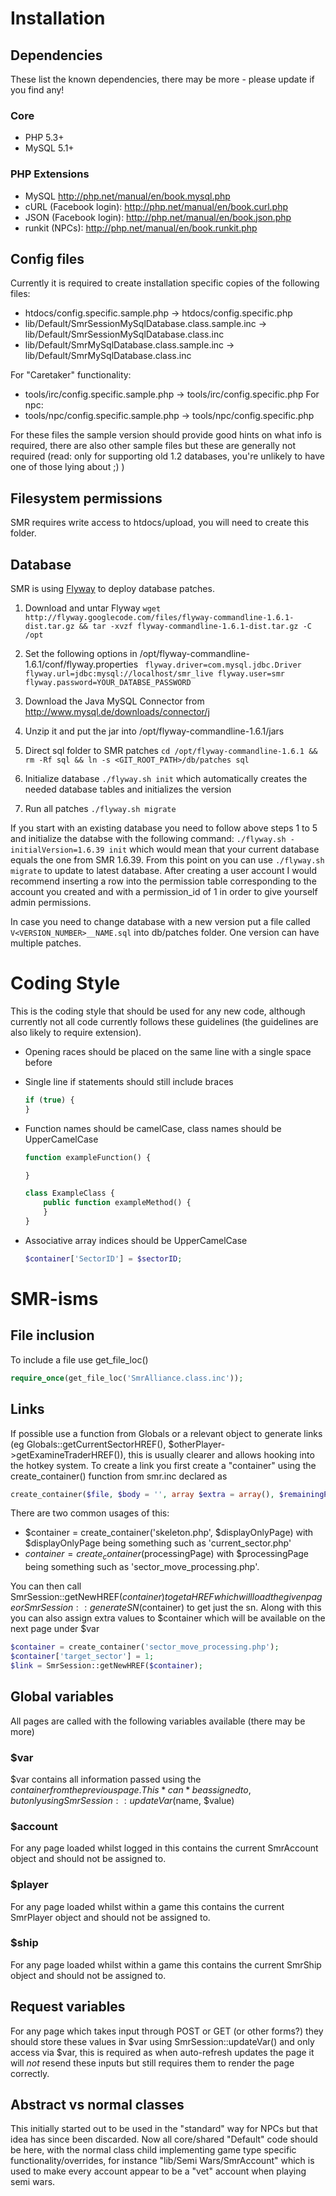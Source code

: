 # Installation

## Dependencies
These list the known dependencies, there may be more - please update if you find any!

### Core
* PHP 5.3+
* MySQL 5.1+

### PHP Extensions
* MySQL http://php.net/manual/en/book.mysql.php
* cURL (Facebook login): http://php.net/manual/en/book.curl.php
* JSON (Facebook login): http://php.net/manual/en/book.json.php
* runkit (NPCs): http://php.net/manual/en/book.runkit.php


## Config files
Currently it is required to create installation specific copies of the following files:

* htdocs/config.specific.sample.php -> htdocs/config.specific.php
* lib/Default/SmrSessionMySqlDatabase.class.sample.inc -> lib/Default/SmrSessionMySqlDatabase.class.inc
* lib/Default/SmrMySqlDatabase.class.sample.inc -> lib/Default/SmrMySqlDatabase.class.inc

For "Caretaker" functionality:
* tools/irc/config.specific.sample.php -> tools/irc/config.specific.php
For npc:
* tools/npc/config.specific.sample.php -> tools/npc/config.specific.php

For these files the sample version should provide good hints on what info is required, there are also other sample files but these are generally not required (read: only for supporting old 1.2 databases, you're unlikely to have one of those lying about ;) )


## Filesystem permissions
SMR requires write access to htdocs/upload, you will need to create this folder.

## Database
SMR is using [Flyway](http://code.google.com/p/flyway) to deploy database patches.

1. Download and untar Flyway
`wget http://flyway.googlecode.com/files/flyway-commandline-1.6.1-dist.tar.gz && tar -xvzf flyway-commandline-1.6.1-dist.tar.gz -C /opt`
2. Set the following options in /opt/flyway-commandline-1.6.1/conf/flyway.properties
`
flyway.driver=com.mysql.jdbc.Driver
flyway.url=jdbc:mysql://localhost/smr_live
flyway.user=smr
flyway.password=YOUR_DATABSE_PASSWORD`

3. Download the Java MySQL Connector from http://www.mysql.de/downloads/connector/j
4. Unzip it and put the jar into /opt/flyway-commandline-1.6.1/jars
5. Direct sql folder to SMR patches 
`cd /opt/flyway-commandline-1.6.1 && rm -Rf sql && ln -s <GIT_ROOT_PATH>/db/patches sql`
6. Initialize database `./flyway.sh init` which automatically creates the needed database tables and initializes the version
7. Run all patches `./flyway.sh migrate`

If you start with an existing database you need to follow above steps 1 to 5 and initialize the databse with the following command:
`./flyway.sh -initialVersion=1.6.39 init` which would mean that your current database equals the one from SMR 1.6.39. From this point on you can use `./flyway.sh migrate` to update to latest database.
After creating a user account I would recommend inserting a row into the permission table corresponding to the account you created and with a permission_id of 1 in order to give yourself admin permissions.

In case you need to change database with a new version put a file called `V<VERSION_NUMBER>__NAME.sql` into db/patches folder. One version can have multiple patches.


# Coding Style
This is the coding style that should be used for any new code, although currently not all code currently follows these guidelines (the guidelines are also likely to require extension).

* Opening races should be placed on the same line with a single space before
* Single line if statements should still include braces

	```php
	if (true) {
	}
	```

* Function names should be camelCase, class names should be UpperCamelCase

	```php
	function exampleFunction() {
	
	}
	
	class ExampleClass {
		public function exampleMethod() {
		}
	}
	```

* Associative array indices should be UpperCamelCase

	```php
	$container['SectorID'] = $sectorID;
	```

# SMR-isms
## File inclusion
To include a file use get_file_loc()

```php
require_once(get_file_loc('SmrAlliance.class.inc'));
```

## Links
If possible use a function from Globals or a relevant object to generate links (eg Globals::getCurrentSectorHREF(), $otherPlayer->getExamineTraderHREF()), this is usually clearer and allows hooking into the hotkey system.
To create a link you first create a "container" using the create_container() function from smr.inc declared as

```php
create_container($file, $body = '', array $extra = array(), $remainingPageLoads = null)
```
There are two common usages of this:
- $container = create_container('skeleton.php', $displayOnlyPage) with $displayOnlyPage being something such as 'current_sector.php'
- $container = create_container($processingPage) with $processingPage being something such as 'sector_move_processing.php'.

You can then call SmrSession::getNewHREF($container) to get a HREF which will load the given page or SmrSession::generateSN($container) to get just the sn.
Along with this you can also assign extra values to $container which will be available on the next page under $var

```php
$container = create_container('sector_move_processing.php');
$container['target_sector'] = 1;
$link = SmrSession::getNewHREF($container);
```

## Global variables
All pages are called with the following variables available (there may be more)

### $var
$var contains all information passed using the $container from the previous page.
This *can* be assigned to, but only using SmrSession::updateVar($name, $value)

### $account
For any page loaded whilst logged in this contains the current SmrAccount object and should not be assigned to.

### $player
For any page loaded whilst within a game this contains the current SmrPlayer object and should not be assigned to.

### $ship
For any page loaded whilst within a game this contains the current SmrShip object and should not be assigned to.


## Request variables
For any page which takes input through POST or GET (or other forms?) they should store these values in $var using SmrSession::updateVar() and only access via $var, this is required as when auto-refresh updates the page it will *not* resend these inputs but still requires them to render the page correctly.

## Abstract vs normal classes
This initially started out to be used in the "standard" way for NPCs but that idea has since been discarded.
Now all core/shared "Default" code should be here, with the normal class child implementing game type specific functionality/overrides, for instance "lib/Semi Wars/SmrAccount" which is used to make every account appear to be a "vet" account when playing semi wars.